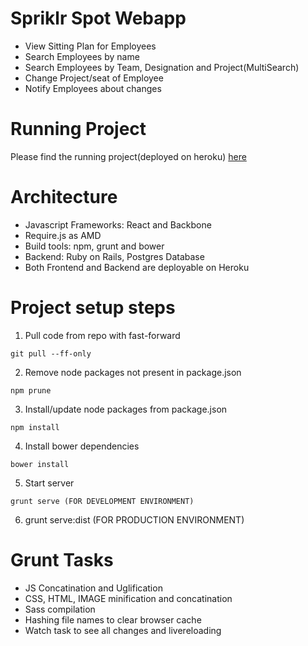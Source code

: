 # Spriklr Spot Webapp #

* View Sitting Plan for Employees
* Search Employees by name
* Search Employees by Team, Designation and Project(MultiSearch)
* Change Project/seat of Employee
* Notify Employees about changes

# Running Project #
Please find the running project(deployed on heroku) [here](https://spriklr-spot.herokuapp.com/)

# Architecture #
* Javascript Frameworks: React and Backbone
* Require.js as AMD
* Build tools: npm, grunt and bower
* Backend: Ruby on Rails, Postgres Database
* Both Frontend and Backend are deployable on Heroku

# Project setup steps #
 1. Pull code from repo with fast-forward

   ```
   git pull --ff-only
   ```
 2. Remove node packages not present in package.json

   ```
   npm prune
   ```
 3. Install/update node packages from package.json

   ```
   npm install
   ```
 4. Install bower dependencies

   ```
   bower install
   ```
 5. Start server

   ```
   grunt serve (FOR DEVELOPMENT ENVIRONMENT)
   ```
 6. grunt serve:dist (FOR PRODUCTION ENVIRONMENT)

# Grunt Tasks #
* JS Concatination and Uglification
* CSS, HTML, IMAGE minification and concatination
* Sass compilation
* Hashing file names to clear browser cache
* Watch task to see all changes and livereloading


